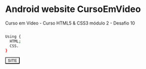# Android website CursoEmVideo
Curso em Vídeo - Curso HTML5 &amp; CSS3 módulo 2 - Desafio 10

```bash

Using {
  HTML;
  CSS.
}
```

<a href="https://valentim-gab.github.io/SiteAndroid_CursoEmVideo/pages/android.html">
  <input style="background: transparent" type="button" value="SITE" />
</a>
